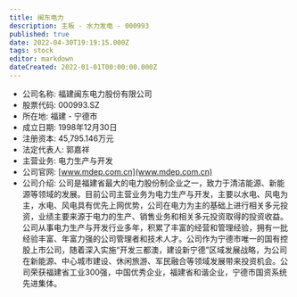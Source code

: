 ```yaml
---
title: 闽东电力
description: 主板 - 水力发电 - 000993
published: true
date: 2022-04-30T19:19:15.000Z
tags: stock
editor: markdown
dateCreated: 2022-01-01T00:00:00.000Z
---
```


- 公司名称: 福建闽东电力股份有限公司
- 股票代码: 000993.SZ
- 所在地: 福建 - 宁德市
- 成立日期: 1998年12月30日
- 注册资本: 45,795.146万元
- 法定代表人: 郭嘉祥
- 主营业务: 电力生产与开发
- 公司官网: [www.mdep.com.cn](www.mdep.com.cn)
- 公司介绍: 公司是福建省最大的电力股份制企业之一，致力于清洁能源、新能源等领域的发展。目前公司主营业务为电力生产与开发，主要以水电、风电为主，水电、风电具有优先上网优势，公司在电力为主的基础上进行相关多元投资，业绩主要来源于电力的生产、销售业务和相关多元投资取得的投资收益。公司从事电力生产与开发行业多年，积累了丰富的经营和管理经验，拥有一批经验丰富、年富力强的公司管理者和技术人才。公司作为宁德市唯一的国有控股上市公司，随着深入实施“开发三都澳，建设新宁德”区域发展战略，为公司在新能源、中心城市建设、休闲旅游、军民融合等领域发展带来投资机会。公司荣获福建省工业300强，中国优秀企业，福建省和谐企业，宁德市国资系统先进集体。


